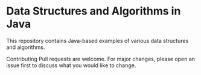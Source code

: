 # Data Structures and Algorithms in Java

This repository contains Java-based examples of various data structures and algorithms.

Contributing
Pull requests are welcome. For major changes, please open an issue first to discuss what you would like to change.
